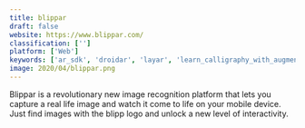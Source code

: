 ```yaml
---
title: blippar
draft: false 
website: https://www.blippar.com/
classification: ['']
platform: ['Web']
keywords: ['ar_sdk', 'droidar', 'layar', 'learn_calligraphy_with_augmented_reality', 'metaverse', 'parallel_mafia', 'plugxr', 'pokémon_go', 'revlo', 'shark', 'talansoft', 'unitear', 'videoamigo', 'vizard_virtual_reality_software', 'vuforia', 'zapworks', 'zappar']
image: 2020/04/blippar.png
---
```

Blippar is a revolutionary new image recognition platform that lets you capture a real life image and watch it come to life on your mobile device. Just find images with the blipp logo and unlock a new level of interactivity.